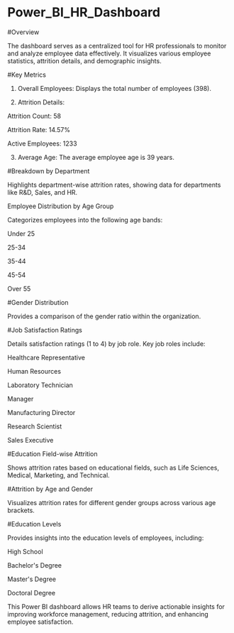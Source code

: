 # Power_BI_HR_Dashboard

#Overview

The dashboard serves as a centralized tool for HR professionals to monitor and analyze employee data effectively. It visualizes various employee statistics, attrition details, and demographic insights.

#Key Metrics

1. Overall Employees: Displays the total number of employees (398).


2. Attrition Details:

Attrition Count: 58

Attrition Rate: 14.57%

Active Employees: 1233



3. Average Age: The average employee age is 39 years.



#Breakdown by Department

Highlights department-wise attrition rates, showing data for departments like R&D, Sales, and HR.


Employee Distribution by Age Group

Categorizes employees into the following age bands:

Under 25

25-34

35-44

45-54

Over 55



#Gender Distribution

Provides a comparison of the gender ratio within the organization.


#Job Satisfaction Ratings

Details satisfaction ratings (1 to 4) by job role. Key job roles include:

Healthcare Representative

Human Resources

Laboratory Technician

Manager

Manufacturing Director

Research Scientist

Sales Executive



#Education Field-wise Attrition

Shows attrition rates based on educational fields, such as Life Sciences, Medical, Marketing, and Technical.


#Attrition by Age and Gender

Visualizes attrition rates for different gender groups across various age brackets.


#Education Levels

Provides insights into the education levels of employees, including:

High School

Bachelor's Degree

Master's Degree

Doctoral Degree



This Power BI dashboard allows HR teams to derive actionable insights for improving workforce management, reducing attrition, and enhancing employee satisfaction.
